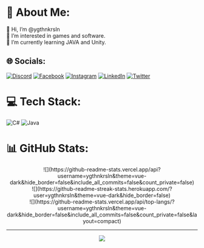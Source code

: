 # 💫 About Me:
👋 Hi, I’m @ygthnkrsln<br>👀 I’m interested in games and software.<br>🌱 I’m currently learning JAVA and Unity.<br>


## 🌐 Socials:
[![Discord](https://img.shields.io/badge/Discord-%237289DA.svg?logo=discord&logoColor=white)](htttps://discord.gg/bequ3M#0172) [![Facebook](https://img.shields.io/badge/Facebook-%231877F2.svg?logo=Facebook&logoColor=white)](https://facebook.com/https://www.facebook.com/Ygthnnn) [![Instagram](https://img.shields.io/badge/Instagram-%23E4405F.svg?logo=Instagram&logoColor=white)](https://instagram.com/https://www.instagram.com/ygthnkrsln) [![LinkedIn](https://img.shields.io/badge/LinkedIn-%230077B5.svg?logo=linkedin&logoColor=white)](https://linkedin.com/in/https://www.linkedin.com/in/ygthnkrsln/) [![Twitter](https://img.shields.io/badge/Twitter-%231DA1F2.svg?logo=Twitter&logoColor=white)](https://twitter.com/https://twitter.com/forbequeM) 

# 💻 Tech Stack:
![C#](https://img.shields.io/badge/c%23-%23239120.svg?style=for-the-badge&logo=c-sharp&logoColor=white) ![Java](https://img.shields.io/badge/java-%23ED8B00.svg?style=for-the-badge&logo=java&logoColor=white)
# 📊 GitHub Stats:
<center>![](https://github-readme-stats.vercel.app/api?username=ygthnkrsln&theme=vue-dark&hide_border=false&include_all_commits=false&count_private=false)<br/><center>
<center>![](https://github-readme-streak-stats.herokuapp.com/?user=ygthnkrsln&theme=vue-dark&hide_border=false)<br/><center>
<center>![](https://github-readme-stats.vercel.app/api/top-langs/?username=ygthnkrsln&theme=vue-dark&hide_border=false&include_all_commits=false&count_private=false&layout=compact)<center>

---
[![](https://visitcount.itsvg.in/api?id=ygthnkrsln&icon=0&color=3)](https://visitcount.itsvg.in)

<!-- Proudly created with GPRM ( https://gprm.itsvg.in ) -->
